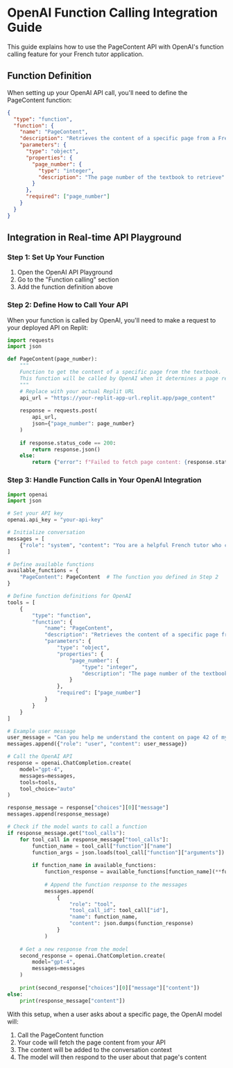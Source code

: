 # OpenAI Function Calling Integration Guide

This guide explains how to use the PageContent API with OpenAI's function calling feature for your French tutor application.

## Function Definition

When setting up your OpenAI API call, you'll need to define the PageContent function:

```json
{
  "type": "function",
  "function": {
    "name": "PageContent",
    "description": "Retrieves the content of a specific page from a French textbook",
    "parameters": {
      "type": "object",
      "properties": {
        "page_number": {
          "type": "integer",
          "description": "The page number of the textbook to retrieve"
        }
      },
      "required": ["page_number"]
    }
  }
}
```

## Integration in Real-time API Playground

### Step 1: Set Up Your Function

1. Open the OpenAI API Playground
2. Go to the "Function calling" section
3. Add the function definition above

### Step 2: Define How to Call Your API

When your function is called by OpenAI, you'll need to make a request to your deployed API on Replit:

```python
import requests
import json

def PageContent(page_number):
    """
    Function to get the content of a specific page from the textbook.
    This function will be called by OpenAI when it determines a page reference is needed.
    """
    # Replace with your actual Replit URL
    api_url = "https://your-replit-app-url.replit.app/page_content"
    
    response = requests.post(
        api_url,
        json={"page_number": page_number}
    )
    
    if response.status_code == 200:
        return response.json()
    else:
        return {"error": f"Failed to fetch page content: {response.status_code}"}
```

### Step 3: Handle Function Calls in Your OpenAI Integration

```python
import openai
import json

# Set your API key
openai.api_key = "your-api-key"

# Initialize conversation
messages = [
    {"role": "system", "content": "You are a helpful French tutor who can discuss the content of a French textbook."}
]

# Define available functions
available_functions = {
    "PageContent": PageContent  # The function you defined in Step 2
}

# Define function definitions for OpenAI
tools = [
    {
        "type": "function",
        "function": {
            "name": "PageContent",
            "description": "Retrieves the content of a specific page from a French textbook",
            "parameters": {
                "type": "object",
                "properties": {
                    "page_number": {
                        "type": "integer",
                        "description": "The page number of the textbook to retrieve"
                    }
                },
                "required": ["page_number"]
            }
        }
    }
]

# Example user message
user_message = "Can you help me understand the content on page 42 of my French textbook?"
messages.append({"role": "user", "content": user_message})

# Call the OpenAI API
response = openai.ChatCompletion.create(
    model="gpt-4",
    messages=messages,
    tools=tools,
    tool_choice="auto"
)

response_message = response["choices"][0]["message"]
messages.append(response_message)

# Check if the model wants to call a function
if response_message.get("tool_calls"):
    for tool_call in response_message["tool_calls"]:
        function_name = tool_call["function"]["name"]
        function_args = json.loads(tool_call["function"]["arguments"])
        
        if function_name in available_functions:
            function_response = available_functions[function_name](**function_args)
            
            # Append the function response to the messages
            messages.append(
                {
                    "role": "tool",
                    "tool_call_id": tool_call["id"],
                    "name": function_name,
                    "content": json.dumps(function_response)
                }
            )
    
    # Get a new response from the model
    second_response = openai.ChatCompletion.create(
        model="gpt-4",
        messages=messages
    )
    
    print(second_response["choices"][0]["message"]["content"])
else:
    print(response_message["content"])
```

With this setup, when a user asks about a specific page, the OpenAI model will:
1. Call the PageContent function
2. Your code will fetch the page content from your API
3. The content will be added to the conversation context
4. The model will then respond to the user about that page's content 